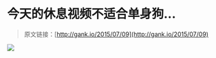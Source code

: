 # 今天的休息视频不适合单身狗...

> 原文链接：[http://gank.io/2015/07/09](http://gank.io/2015/07/09)

![](http://ww2.sinaimg.cn/large/7a8aed7bgw1etwa7ayf35j20j60csmzb.jpg)

